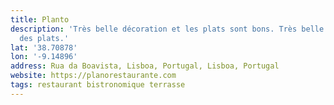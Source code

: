 ```yaml
---
title: Planto
description: 'Très belle décoration et les plats sont bons. Très belle présentation
  des plats.'
lat: '38.70878'
lon: '-9.14896'
address: Rua da Boavista, Lisboa, Portugal, Lisboa, Portugal
website: https://planorestaurante.com
tags: restaurant bistronomique terrasse
---
```

